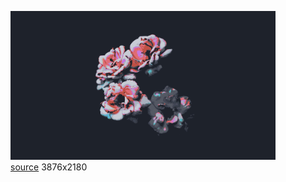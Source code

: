 
<figure>
    <a href="a_group_of_flowers_on_a_black_background.jpg"><img alt="a_group_of_flowers_on_a_black_background.jpg" src="a_group_of_flowers_on_a_black_background.jpg"></a>
    <figcaption>
        <a href="https://github.com/dharmx/walls/blob/main/outrun/a_group_of_flowers_on_a_black_background.jpg">source</a>
        3876x2180
    </figcaption>
</figure>
            
